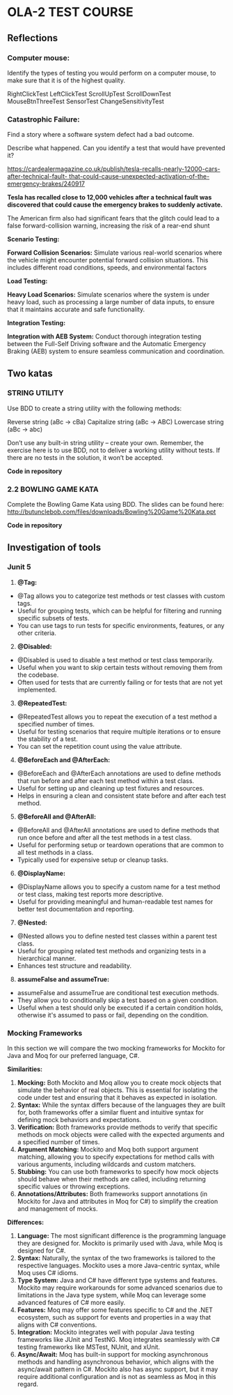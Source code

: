 # OLA-2 TEST COURSE

## Reflections

### Computer mouse:

Identify the types of testing you would perform on a computer mouse, to make sure that it is of the highest quality.

RightClickTest LeftClickTest ScrollUpTest ScrollDownTest MouseBtnThreeTest SensorTest ChangeSensitivityTest

### Catastrophic Failure:

Find a story where a software system defect had a bad outcome.

Describe what happened. Can you identify a test that would have prevented it?

[https://cardealermagazine.co.uk/publish/tesla-recalls-nearly-12000-cars-after-technical-fault- that-could-cause-unexpected-activation-of-the-emergency-brakes/240917](https://cardealermagazine.co.uk/publish/tesla-recalls-nearly-12000-cars-after-technical-fault-that-could-cause-unexpected-activation-of-the-emergency-brakes/240917)

**Tesla has recalled close to 12,000 vehicles after a technical fault was discovered that could cause the emergency brakes to suddenly activate.**

The American firm also had significant fears that the glitch could lead to a false forward-collision warning, increasing the risk of a rear-end shunt

**Scenario Testing:**

**Forward Collision Scenarios:** Simulate various real-world scenarios where the vehicle might encounter potential forward collision situations. This includes different road conditions, speeds, and environmental factors

**Load Testing:**

**Heavy Load Scenarios:** Simulate scenarios where the system is under heavy load, such as processing a large number of data inputs, to ensure that it maintains accurate and safe functionality.

**Integration Testing:**

**Integration with AEB System:** Conduct thorough integration testing between the Full-Self Driving software and the Automatic Emergency Braking (AEB) system to ensure seamless communication and coordination.

## Two katas

### STRING UTILITY

Use BDD to create a string utility with the following methods:

Reverse string (aBc -> cBa) Capitalize string (aBc -> ABC) Lowercase string (aBc -> abc)

Don’t use any built-in string utility – create your own. Remember, the exercise here is to use BDD, not to deliver a working utility without tests. If there are no tests in the solution, it won’t be accepted.

**Code in repository**

### 2\.2 BOWLING GAME KATA

Complete the Bowling Game Kata using BDD. The slides can be found here: <http://butunclebob.com/files/downloads/Bowling%20Game%20Kata.ppt>

**Code in repository**

## Investigation of tools

### Junit 5

1. **@Tag:**
- @Tag allows you to categorize test methods or test classes with custom tags.
- Useful for grouping tests, which can be helpful for filtering and running specific subsets of tests.
- You can use tags to run tests for specific environments, features, or any other criteria.
2. **@Disabled:**
- @Disabled is used to disable a test method or test class temporarily.
- Useful when you want to skip certain tests without removing them from the codebase.
- Often used for tests that are currently failing or for tests that are not yet implemented.
3. **@RepeatedTest:**
- @RepeatedTest allows you to repeat the execution of a test method a specified number of times.
- Useful for testing scenarios that require multiple iterations or to ensure the stability of a test.
- You can set the repetition count using the value attribute.
4. **@BeforeEach and @AfterEach:**
- @BeforeEach and @AfterEach annotations are used to define methods that run before and after each test method within a test class.
- Useful for setting up and cleaning up test fixtures and resources.
- Helps in ensuring a clean and consistent state before and after each test method.
5. **@BeforeAll and @AfterAll:**
- @BeforeAll and @AfterAll annotations are used to define methods that run once before and after all the test methods in a test class.
- Useful for performing setup or teardown operations that are common to all test methods in a class.
- Typically used for expensive setup or cleanup tasks.
6. **@DisplayName:**
- @DisplayName allows you to specify a custom name for a test method or test class, making test reports more descriptive.
- Useful for providing meaningful and human-readable test names for better test documentation and reporting.
7. **@Nested:**
- @Nested allows you to define nested test classes within a parent test class.
- Useful for grouping related test methods and organizing tests in a hierarchical manner.
- Enhances test structure and readability.
8. **assumeFalse and assumeTrue:**
- assumeFalse and assumeTrue are conditional test execution methods.
- They allow you to conditionally skip a test based on a given condition.
- Useful when a test should only be executed if a certain condition holds, otherwise it's assumed to pass or fail, depending on the condition.

### Mocking Frameworks

In this section we will compare the two mocking frameworks for Mockito for Java and Moq for our preferred language, C#.

**Similarities:**

1. **Mocking:** Both Mockito and Moq allow you to create mock objects that simulate the behavior of real objects. This is essential for isolating the code under test and ensuring that it behaves as expected in isolation.
1. **Syntax:** While the syntax differs because of the languages they are built for, both frameworks offer a similar fluent and intuitive syntax for defining mock behaviors and expectations.
1. **Verification:** Both frameworks provide methods to verify that specific methods on mock objects were called with the expected arguments and a specified number of times.
1. **Argument Matching:** Mockito and Moq both support argument matching, allowing you to specify expectations for method calls with various arguments, including wildcards and custom matchers.
5. **Stubbing:** You can use both frameworks to specify how mock objects should behave when their methods are called, including returning specific values or throwing exceptions.
5. **Annotations/Attributes:** Both frameworks support annotations (in Mockito for Java and attributes in Moq for C#) to simplify the creation and management of mocks.

**Differences:**

1. **Language:** The most significant difference is the programming language they are designed for. Mockito is primarily used with Java, while Moq is designed for C#.
1. **Syntax:** Naturally, the syntax of the two frameworks is tailored to the respective languages. Mockito uses a more Java-centric syntax, while Moq uses C# idioms.
1. **Type System:** Java and C# have different type systems and features. Mockito may require workarounds for some advanced scenarios due to limitations in the Java type system, while Moq can leverage some advanced features of C# more easily.
1. **Features:** Moq may offer some features specific to C# and the .NET ecosystem, such as support for events and properties in a way that aligns with C# conventions.
1. **Integration:** Mockito integrates well with popular Java testing frameworks like JUnit and TestNG. Moq integrates seamlessly with C# testing frameworks like MSTest, NUnit, and xUnit.
1. **Async/Await:** Moq has built-in support for mocking asynchronous methods and handling asynchronous behavior, which aligns with the async/await pattern in C#. Mockito also has async support, but it may require additional configuration and is not as seamless as Moq in this regard.
